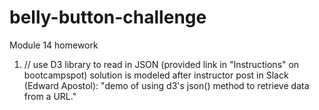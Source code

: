 # belly-button-challenge
Module 14 homework
1. // use D3 library to read in JSON (provided link in "Instructions" on bootcampspot)
    solution is modeled after instructor post in Slack (Edward Apostol):
    "demo of using d3's json() method to retrieve data from a URL."



